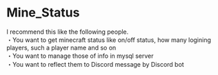 # Mine_Status
I recommend this like the following people.<br>
・You want to get minecraft status like on/off status, how many logining players, such a player name and so on<br>
・You want to manage those of info in mysql server<br>
・You want to reflect them to Discord message by Discord bot
